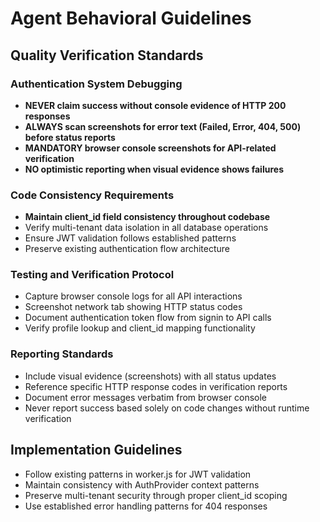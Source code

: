 # Agent Behavioral Guidelines

## Quality Verification Standards

### Authentication System Debugging
- **NEVER claim success without console evidence of HTTP 200 responses**
- **ALWAYS scan screenshots for error text (Failed, Error, 404, 500) before status reports**
- **MANDATORY browser console screenshots for API-related verification**
- **NO optimistic reporting when visual evidence shows failures**

### Code Consistency Requirements
- **Maintain client_id field consistency throughout codebase**
- Verify multi-tenant data isolation in all database operations
- Ensure JWT validation follows established patterns
- Preserve existing authentication flow architecture

### Testing and Verification Protocol
- Capture browser console logs for all API interactions
- Screenshot network tab showing HTTP status codes
- Document authentication token flow from signin to API calls
- Verify profile lookup and client_id mapping functionality

### Reporting Standards
- Include visual evidence (screenshots) with all status updates
- Reference specific HTTP response codes in verification reports
- Document error messages verbatim from browser console
- Never report success based solely on code changes without runtime verification

## Implementation Guidelines
- Follow existing patterns in worker.js for JWT validation
- Maintain consistency with AuthProvider context patterns
- Preserve multi-tenant security through proper client_id scoping
- Use established error handling patterns for 404 responses
